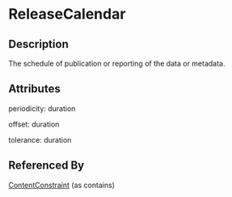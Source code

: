 
# ReleaseCalendar





## Description

The schedule of publication or reporting of the data or metadata.


## Attributes

periodicity: duration

offset: duration

tolerance: duration





## Referenced By

[ContentConstraint](ContentConstraint.md) (as contains)


